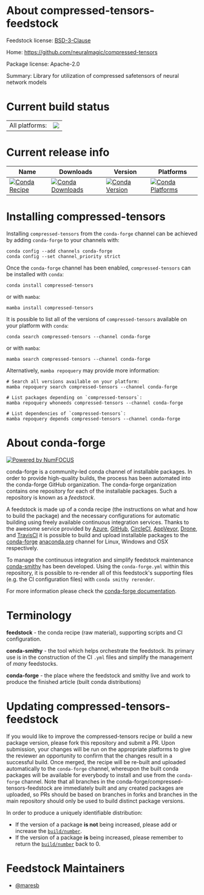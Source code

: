 About compressed-tensors-feedstock
==================================

Feedstock license: [BSD-3-Clause](https://github.com/conda-forge/compressed-tensors-feedstock/blob/main/LICENSE.txt)

Home: https://github.com/neuralmagic/compressed-tensors

Package license: Apache-2.0

Summary: Library for utilization of compressed safetensors of neural network models

Current build status
====================


<table><tr><td>All platforms:</td>
    <td>
      <a href="https://dev.azure.com/conda-forge/feedstock-builds/_build/latest?definitionId=24632&branchName=main">
        <img src="https://dev.azure.com/conda-forge/feedstock-builds/_apis/build/status/compressed-tensors-feedstock?branchName=main">
      </a>
    </td>
  </tr>
</table>

Current release info
====================

| Name | Downloads | Version | Platforms |
| --- | --- | --- | --- |
| [![Conda Recipe](https://img.shields.io/badge/recipe-compressed--tensors-green.svg)](https://anaconda.org/conda-forge/compressed-tensors) | [![Conda Downloads](https://img.shields.io/conda/dn/conda-forge/compressed-tensors.svg)](https://anaconda.org/conda-forge/compressed-tensors) | [![Conda Version](https://img.shields.io/conda/vn/conda-forge/compressed-tensors.svg)](https://anaconda.org/conda-forge/compressed-tensors) | [![Conda Platforms](https://img.shields.io/conda/pn/conda-forge/compressed-tensors.svg)](https://anaconda.org/conda-forge/compressed-tensors) |

Installing compressed-tensors
=============================

Installing `compressed-tensors` from the `conda-forge` channel can be achieved by adding `conda-forge` to your channels with:

```
conda config --add channels conda-forge
conda config --set channel_priority strict
```

Once the `conda-forge` channel has been enabled, `compressed-tensors` can be installed with `conda`:

```
conda install compressed-tensors
```

or with `mamba`:

```
mamba install compressed-tensors
```

It is possible to list all of the versions of `compressed-tensors` available on your platform with `conda`:

```
conda search compressed-tensors --channel conda-forge
```

or with `mamba`:

```
mamba search compressed-tensors --channel conda-forge
```

Alternatively, `mamba repoquery` may provide more information:

```
# Search all versions available on your platform:
mamba repoquery search compressed-tensors --channel conda-forge

# List packages depending on `compressed-tensors`:
mamba repoquery whoneeds compressed-tensors --channel conda-forge

# List dependencies of `compressed-tensors`:
mamba repoquery depends compressed-tensors --channel conda-forge
```


About conda-forge
=================

[![Powered by
NumFOCUS](https://img.shields.io/badge/powered%20by-NumFOCUS-orange.svg?style=flat&colorA=E1523D&colorB=007D8A)](https://numfocus.org)

conda-forge is a community-led conda channel of installable packages.
In order to provide high-quality builds, the process has been automated into the
conda-forge GitHub organization. The conda-forge organization contains one repository
for each of the installable packages. Such a repository is known as a *feedstock*.

A feedstock is made up of a conda recipe (the instructions on what and how to build
the package) and the necessary configurations for automatic building using freely
available continuous integration services. Thanks to the awesome service provided by
[Azure](https://azure.microsoft.com/en-us/services/devops/), [GitHub](https://github.com/),
[CircleCI](https://circleci.com/), [AppVeyor](https://www.appveyor.com/),
[Drone](https://cloud.drone.io/welcome), and [TravisCI](https://travis-ci.com/)
it is possible to build and upload installable packages to the
[conda-forge](https://anaconda.org/conda-forge) [anaconda.org](https://anaconda.org/)
channel for Linux, Windows and OSX respectively.

To manage the continuous integration and simplify feedstock maintenance
[conda-smithy](https://github.com/conda-forge/conda-smithy) has been developed.
Using the ``conda-forge.yml`` within this repository, it is possible to re-render all of
this feedstock's supporting files (e.g. the CI configuration files) with ``conda smithy rerender``.

For more information please check the [conda-forge documentation](https://conda-forge.org/docs/).

Terminology
===========

**feedstock** - the conda recipe (raw material), supporting scripts and CI configuration.

**conda-smithy** - the tool which helps orchestrate the feedstock.
                   Its primary use is in the construction of the CI ``.yml`` files
                   and simplify the management of *many* feedstocks.

**conda-forge** - the place where the feedstock and smithy live and work to
                  produce the finished article (built conda distributions)


Updating compressed-tensors-feedstock
=====================================

If you would like to improve the compressed-tensors recipe or build a new
package version, please fork this repository and submit a PR. Upon submission,
your changes will be run on the appropriate platforms to give the reviewer an
opportunity to confirm that the changes result in a successful build. Once
merged, the recipe will be re-built and uploaded automatically to the
`conda-forge` channel, whereupon the built conda packages will be available for
everybody to install and use from the `conda-forge` channel.
Note that all branches in the conda-forge/compressed-tensors-feedstock are
immediately built and any created packages are uploaded, so PRs should be based
on branches in forks and branches in the main repository should only be used to
build distinct package versions.

In order to produce a uniquely identifiable distribution:
 * If the version of a package **is not** being increased, please add or increase
   the [``build/number``](https://docs.conda.io/projects/conda-build/en/latest/resources/define-metadata.html#build-number-and-string).
 * If the version of a package **is** being increased, please remember to return
   the [``build/number``](https://docs.conda.io/projects/conda-build/en/latest/resources/define-metadata.html#build-number-and-string)
   back to 0.

Feedstock Maintainers
=====================

* [@maresb](https://github.com/maresb/)

